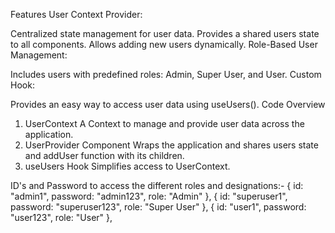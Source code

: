 Features
User Context Provider:

Centralized state management for user data.
Provides a shared users state to all components.
Allows adding new users dynamically.
Role-Based User Management:

Includes users with predefined roles: Admin, Super User, and User.
Custom Hook:

Provides an easy way to access user data using useUsers().
Code Overview
1. UserContext
A Context to manage and provide user data across the application.
2. UserProvider Component
Wraps the application and shares users state and addUser function with its children.
3. useUsers Hook
Simplifies access to UserContext.


ID's and Password to access the different roles and designations:-
{ id: "admin1", password: "admin123", role: "Admin" },
{ id: "superuser1", password: "superuser123", role: "Super User" },
{ id: "user1", password: "user123", role: "User" },
